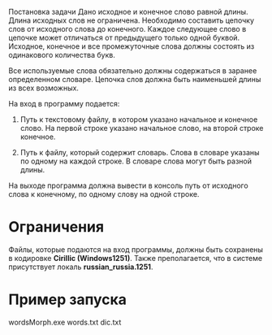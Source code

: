 Постановка задачи
Дано исходное и конечное слово равной длины. Длина исходных слов не ограничена. 
Необходимо составить цепочку слов от исходного слова до конечного. Каждое следующее слово в цепочке может отличаться от предыдущего только одной буквой. Исходное, конечное и все промежуточные слова должны состоять из одинакового количества букв. 

Все используемые слова обязательно должны содержаться в заранее определенном словаре. Цепочка слов должна быть наименьшей длины из всех возможных.

На вход в программу подается:

 1. Путь к текстовому файлу, в котором указано начальное и конечное слово. На первой строке указано начальное слово, на второй строке конечное.

 2. Путь к файлу, который содержит словарь. Слова в словаре указаны по одному на каждой строке. В словаре слова могут быть разной длины.

На выходе программа должна вывести в консоль путь от исходного слова к конечному, по одному слову на одной строке.

# Ограничения
Файлы, которые подаются на вход программы, должны быть сохранены в кодировке **Cirillic (Windows1251)**.
Также преполагается, что в системе присутствует локаль **russian_russia.1251**.

# Пример запуска
wordsMorph.exe words.txt dic.txt

